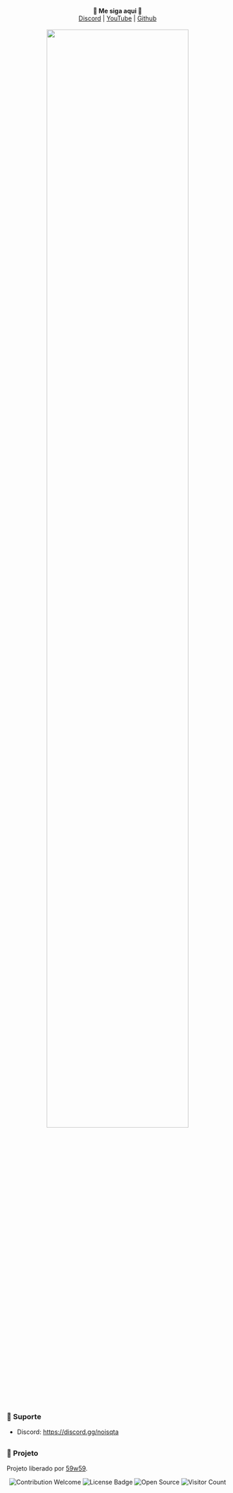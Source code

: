 <p align='center'>
  <b>🎨 Me siga aqui  🎨</b><br>  
  <a href="https://discord.gg/noisqta">Discord</a> |
  <a href="https://www.youtube.com/channel/UC_irlgrvOgOLgrQ1toafrRA">YouTube</a> |
  <a href="https://github.com/59w59">Github</a><br><br>
  <img src="https://media.discordapp.net/attachments/1207924516899000341/1208621766520340510/image.png?ex=65e3f3bc&is=65d17ebc&hm=c893d73785333a23bc3996fcd6a04e8e60238a4c7af3690eef8018f59a2a8fd8&=&format=webp&quality=lossless&width=1032&height=484" style="width: 80%">
</p>

### 🧰 Suporte
- Discord: https://discord.gg/noisqta

##  

### 📜 Projeto
Projeto liberado por [59w59]().

<p align="center">
  <img src="https://img.shields.io/badge/contributions-welcome-brightgreen.svg?style=flat" alt="Contribution Welcome">
  <img src="https://img.shields.io/badge/License-GPLv3-blue.svg" alt="License Badge">
  <img src="https://badges.frapsoft.com/os/v3/open-source.svg?v=103" alt="Open Source">
  <img src="https://visitor-badge.laobi.icu/badge?page_id=Plasmonix" alt="Visitor Count">
</p>
